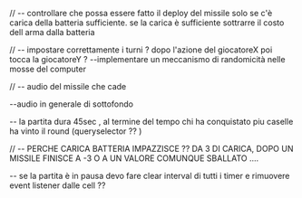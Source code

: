 // -- controllare che possa essere fatto il deploy del missile solo se c'è carica della batteria sufficiente. se la carica è sufficiente sottrarre il costo dell arma dalla batteria

// -- impostare correttamente i turni ? dopo l'azione del giocatoreX poi tocca la giocatoreY ? 
--implementare un meccanismo di randomicità nelle mosse del computer 

// -- audio del missile che cade

--audio in generale di sottofondo 

-- la partita dura 45sec , al termine del tempo chi ha conquistato piu caselle ha vinto il round (queryselector ?? )

// -- PERCHE CARICA BATTERIA IMPAZZISCE ?? DA 3 DI CARICA, DOPO UN MISSILE FINISCE A -3 O A UN VALORE COMUNQUE SBALLATO ....

-- se la partita è in pausa devo fare clear interval di tutti i timer e rimuovere event listener dalle cell ?? 
